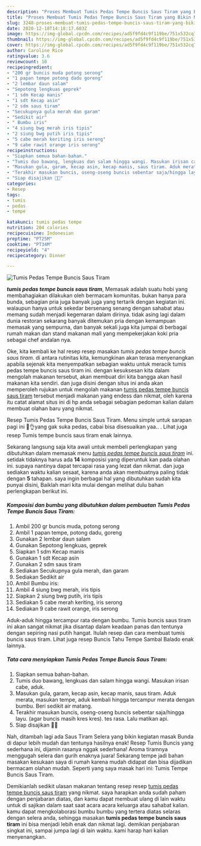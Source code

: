 ```yaml
---
description: "Proses Membuat Tumis Pedas Tempe Buncis Saus Tiram yang Bikin Ngiler"
title: "Proses Membuat Tumis Pedas Tempe Buncis Saus Tiram yang Bikin Ngiler"
slug: 3248-proses-membuat-tumis-pedas-tempe-buncis-saus-tiram-yang-bikin-ngiler
date: 2020-12-18T14:18:17.603Z
image: https://img-global.cpcdn.com/recipes/ad5f9fd4c9f119be/751x532cq70/tumis-pedas-tempe-buncis-saus-tiram-foto-resep-utama.jpg
thumbnail: https://img-global.cpcdn.com/recipes/ad5f9fd4c9f119be/751x532cq70/tumis-pedas-tempe-buncis-saus-tiram-foto-resep-utama.jpg
cover: https://img-global.cpcdn.com/recipes/ad5f9fd4c9f119be/751x532cq70/tumis-pedas-tempe-buncis-saus-tiram-foto-resep-utama.jpg
author: Caroline Rice
ratingvalue: 3.6
reviewcount: 10
recipeingredient:
- "200 gr buncis muda potong serong"
- "1 papan tempe potong dadu goreng"
- "2 lembar daun salam"
- "Sepotong lengkuas geprek"
- "1 sdm Kecap manis"
- "1 sdt Kecap asin"
- "2 sdm saus tiram"
- "Secukupnya gula merah dan garam"
- "Sedikit air"
- " Bumbu iris"
- "4 siung bwg merah iris tipis"
- "2 siung bwg putih iris tipis"
- "5 cabe merah keriting iris serong"
- "9 cabe rawit orange iris serong"
recipeinstructions:
- "Siapkan semua bahan-bahan."
- "Tumis duo bawang, lengkuas dan salam hingga wangi. Masukan irisan cabe, aduk."
- "Masukan gula, garam, kecap asin, kecap manis, saus tiram. Aduk merata, masukan tempe, aduk kembali hingga tercampur merata dengan bumbu. Beri sedikit air matang."
- "Terakhir masukan buncis, oseng-oseng buncis sebentar saja/hingga layu. (agar buncis masih kres kres). tes rasa. Lalu matikan api."
- "Siap disajikan 💙😉"
categories:
- Resep
tags:
- tumis
- pedas
- tempe

katakunci: tumis pedas tempe 
nutrition: 204 calories
recipecuisine: Indonesian
preptime: "PT25M"
cooktime: "PT34M"
recipeyield: "4"
recipecategory: Dinner

---
```



![Tumis Pedas Tempe Buncis Saus Tiram](https://img-global.cpcdn.com/recipes/ad5f9fd4c9f119be/751x532cq70/tumis-pedas-tempe-buncis-saus-tiram-foto-resep-utama.jpg)

<b><i>tumis pedas tempe buncis saus tiram</i></b>, Memasak adalah suatu hobi yang membahagiakan dilakukan oleh bermacam komunitas. bukan hanya para bunda, sebagian pria juga banyak juga yang tertarik dengan kegiatan ini. walaupun hanya untuk sekedar bersenang senang dengan sahabat atau memang sudah menjadi kegemaran dalam dirinya. tidak asing lagi dalam dunia restoran sekarang banyak ditemukan pria dengan kemampuan memasak yang sempurna, dan banyak sekali juga kita jumpai di berbagai rumah makan dan stand makanan mall yang mempekerjakan koki pria sebagai chef andalan nya.

Oke, kita kembali ke hal resep resep masakan <i>tumis pedas tempe buncis saus tiram</i>. di antara rutinitas kita, kemungkinan akan terasa menyenangkan apabila sejenak kita menyempatkan sebagian waktu untuk meracik tumis pedas tempe buncis saus tiram ini. dengan kesuksesan kita dalam mengolah makanan tersebut, akan membuat diri kita bangga akan hasil makanan kita sendiri. dan juga disini dengan situs ini anda akan memperoleh rujukan untuk mengolah makanan <u>tumis pedas tempe buncis saus tiram</u> tersebut menjadi makanan yang endess dan nikmat, oleh karena itu catat alamat situs ini di hp anda sebagai sebagian pedoman kalian dalam membuat olahan baru yang nikmat.

Resep Tumis Pedas Tempe Buncis Saus Tiram. Menu simple untuk sarapan pagi ini 💙👌yang gak suka pedas, cabai bisa disesuaikan yaa.. . Lihat juga resep Tumis tempe buncis saus tiram enak lainnya.


Sekarang langsung saja kita awali untuk membeli perlengkapan yang dibutuhkan dalam memasak menu <u><i>tumis pedas tempe buncis saus tiram</i></u> ini. setidak tidaknya harus ada <b>14</b> komposisi yang diperuntuk kan pada olahan ini. supaya nantinya dapat tercapai rasa yang lezat dan nikmat. dan juga sediakan waktu kalian sesaat, karena anda akan membuatnya paling tidak dengan <b>5</b> tahapan. saya ingin berbagai hal yang dibutuhkan sudah kita punyai disini, Baiklah mari kita mulai dengan melihat dulu bahan perlengkapan berikut ini.

<!--inarticleads1-->

##### Komposisi dan bumbu yang dibutuhkan dalam pembuatan Tumis Pedas Tempe Buncis Saus Tiram:

1. Ambil 200 gr buncis muda, potong serong
1. Ambil 1 papan tempe, potong dadu, goreng
1. Gunakan 2 lembar daun salam
1. Gunakan Sepotong lengkuas, geprek
1. Siapkan 1 sdm Kecap manis
1. Gunakan 1 sdt Kecap asin
1. Gunakan 2 sdm saus tiram
1. Sediakan Secukupnya gula merah, dan garam
1. Sediakan Sedikit air
1. Ambil  Bumbu iris:
1. Ambil 4 siung bwg merah, iris tipis
1. Siapkan 2 siung bwg putih, iris tipis
1. Sediakan 5 cabe merah keriting, iris serong
1. Sediakan 9 cabe rawit orange, iris serong


Aduk-aduk hingga tercampur rata dengan bumbu. Tumis buncis saus tiram ini akan sangat nikmat jika disantap dalam keadaan panas dan tentunya dengan sepiring nasi putih hangat. Itulah resep dan cara membuat tumis buncis saus tiram. Lihat juga resep Buncis Tahu Tempe Sambal Balado enak lainnya. 

<!--inarticleads2-->

##### Tata cara menyiapkan Tumis Pedas Tempe Buncis Saus Tiram:

1. Siapkan semua bahan-bahan.
1. Tumis duo bawang, lengkuas dan salam hingga wangi. Masukan irisan cabe, aduk.
1. Masukan gula, garam, kecap asin, kecap manis, saus tiram. Aduk merata, masukan tempe, aduk kembali hingga tercampur merata dengan bumbu. Beri sedikit air matang.
1. Terakhir masukan buncis, oseng-oseng buncis sebentar saja/hingga layu. (agar buncis masih kres kres). tes rasa. Lalu matikan api.
1. Siap disajikan 💙😉


Nah, ditambah lagi ada Saus Tiram Selera yang bikin kegiatan masak Bunda di dapur lebih mudah dan tentunya hasilnya enak! Resep Tumis Buncis yang sederhana ini, dijamin rasanya nggak sederhana! Aroma tiramnya menggugah selera dan gurih enaknya juara! Sekarang tempe jadi bahan masakan kesukaan saya di rumah karena mudah didapat dan bisa dijadikan bermacam olahan mudah. Seperti yang saya masak hari ini: Tumis Tempe Buncis Saus Tiram. 

Demikianlah sedikit ulasan makanan tentang resep resep <u>tumis pedas tempe buncis saus tiram</u> yang nikmat. saya harapkan anda sudah paham dengan penjabaran diatas, dan kamu dapat membuat ulang di lain waktu untuk di sajikan dalam saat saat acara acara keluarga atau sahabat kalian. kamu dapat mengkolaborasi bumbu bumbu yang tertera diatas selaras dengan selera anda, sehingga masakan <b>tumis pedas tempe buncis saus tiram</b> ini bisa menjadi lebih enak dan nikmat lagi. demikian penjabaran singkat ini, sampai jumpa lagi di lain waktu. kami harap hari kalian menyenangkan.
